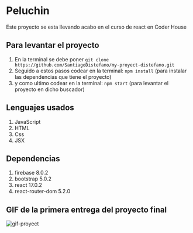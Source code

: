 
# Peluchin

Este proyecto se esta llevando acabo en el curso de react en Coder House

## Para levantar el proyecto

1. En la terminal se debe poner `git clone https://github.com/SantiagoDistefano/my-proyect-distefano.git`
3. Seguido a estos pasos codear en la terminal: `npm install` (para instalar las dependencias que tiene el proyecto)
4. y como ultimo codear en la terminal: `npm start` (para levantar el proyecto en dicho buscador)

## Lenguajes usados

1. JavaScript
2. HTML
3. Css
4. JSX


## Dependencias

1. firebase 8.0.2
2. bootstrap 5.0.2
3. react 17.0.2
4. react-router-dom 5.2.0

## GIF de la primera entrega del proyecto final

![gif-proyect](https://user-images.githubusercontent.com/84357398/123187209-1180a000-d470-11eb-96c0-b4f061eebfca.gif)